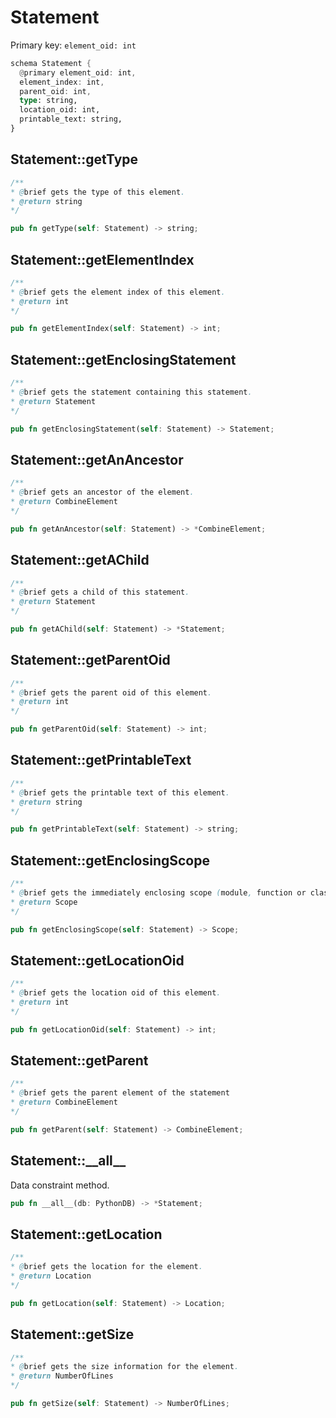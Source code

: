 # Statement

Primary key: `element_oid: int`

```rust
schema Statement {
  @primary element_oid: int,
  element_index: int,
  parent_oid: int,
  type: string,
  location_oid: int,
  printable_text: string,
}
```
## Statement::getType

```java
/**
* @brief gets the type of this element.
* @return string
*/
```
```rust
pub fn getType(self: Statement) -> string;
```
## Statement::getElementIndex

```java
/**
* @brief gets the element index of this element.
* @return int
*/
```
```rust
pub fn getElementIndex(self: Statement) -> int;
```
## Statement::getEnclosingStatement

```java
/**
* @brief gets the statement containing this statement.
* @return Statement 
*/
```
```rust
pub fn getEnclosingStatement(self: Statement) -> Statement;
```
## Statement::getAnAncestor

```java
/**
* @brief gets an ancestor of the element.
* @return CombineElement 
*/
```
```rust
pub fn getAnAncestor(self: Statement) -> *CombineElement;
```
## Statement::getAChild

```java
/**
* @brief gets a child of this statement.
* @return Statement 
*/
```
```rust
pub fn getAChild(self: Statement) -> *Statement;
```
## Statement::getParentOid

```java
/**
* @brief gets the parent oid of this element.
* @return int
*/
```
```rust
pub fn getParentOid(self: Statement) -> int;
```
## Statement::getPrintableText

```java
/**
* @brief gets the printable text of this element.
* @return string
*/
```
```rust
pub fn getPrintableText(self: Statement) -> string;
```
## Statement::getEnclosingScope

```java
/**
* @brief gets the immediately enclosing scope (module, function or class) whose body contains this statement.
* @return Scope 
*/
```
```rust
pub fn getEnclosingScope(self: Statement) -> Scope;
```
## Statement::getLocationOid

```java
/**
* @brief gets the location oid of this element.
* @return int
*/
```
```rust
pub fn getLocationOid(self: Statement) -> int;
```
## Statement::getParent

```java
/**
* @brief gets the parent element of the statement
* @return CombineElement 
*/
```
```rust
pub fn getParent(self: Statement) -> CombineElement;
```
## Statement::\_\_all\_\_

Data constraint method.

```rust
pub fn __all__(db: PythonDB) -> *Statement;
```
## Statement::getLocation

```java
/**
* @brief gets the location for the element.
* @return Location
*/
```
```rust
pub fn getLocation(self: Statement) -> Location;
```
## Statement::getSize

```java
/**
* @brief gets the size information for the element.
* @return NumberOfLines
*/
```
```rust
pub fn getSize(self: Statement) -> NumberOfLines;
```
